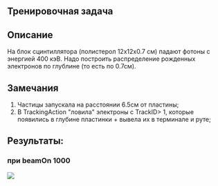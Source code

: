 Тренировочная задача
--------------------------  

## Описание

На блок сцинтиллятора (полистерол 12х12х0.7 см) падают фотоны с энергией 400 кэВ. Надо построить распределение рожденных электронов по глублине (то есть по 0.7см).

## Замечания

1. Частицы запускала на расстоянии 6.5см от пластины;
2. В TrackingAction "ловила" электроны с TrackID> 1, которые появились в глубине пластинки + вывела их в терминале и руте;

## Результаты:
### при beamOn 1000


![](//https://miro.medium.com/proxy/1*YgtCXuRGmPfPg2PogXVCfQ.png)
